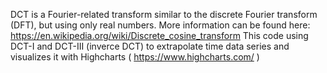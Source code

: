 DCT is a Fourier-related transform similar to the discrete Fourier transform (DFT), but using only real numbers. More information can be found here: https://en.wikipedia.org/wiki/Discrete_cosine_transform
This code using DCT-I and DCT-III (inverce DCT) to extrapolate time data series and visualizes it with Highcharts ( https://www.highcharts.com/ )
